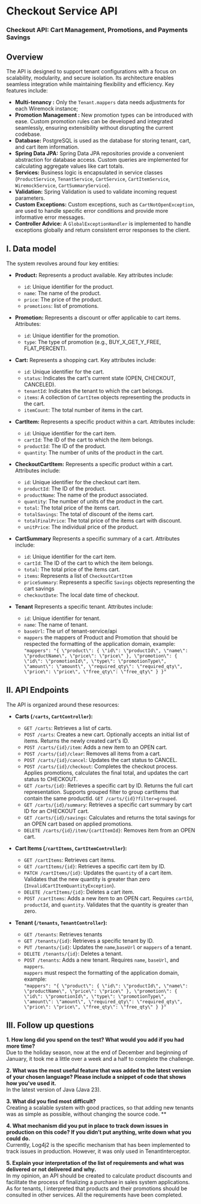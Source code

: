 # Checkout Service API 

### Checkout API: Cart Management, Promotions, and Payments Savings
## Overview
The API is designed to support tenant configurations with a focus on scalability, modularity, and secure isolation. Its architecture enables seamless integration while maintaining flexibility and efficiency. Key features include:

* **Multi-tenancy :** Only the `Tenant.mappers` data needs adjustments for each Wiremock instance;
* **Promotion Management :** New promotion types can be introduced with ease. Custom promotion rules can be developed and integrated seamlessly, ensuring extensibility without disrupting the current codebase.
* **Database:** PostgreSQL is used as the database for storing tenant, cart, and cart item information.
* **Spring Data JPA:** Spring Data JPA repositories provide a convenient abstraction for database access.  Custom queries are implemented for calculating aggregate values like cart totals.
* **Services:**  Business logic is encapsulated in service classes (`ProductService`, `TenantService`, `CartService`, `CartItemService`, `WiremockService`, `CartSummaryService`).
* **Validation:** Spring Validation is used to validate incoming request parameters.
* **Custom Exceptions:** Custom exceptions, such as `CartNotOpenException`, are used to handle specific error conditions and provide more informative error messages.
* **Controller Advice:** A `GlobalExceptionHandler` is implemented to handle exceptions globally and return consistent error responses to the client.


## I. Data model

The system revolves around four key entities:

* **Product:** Represents a product available. Key attributes include:
    * `id`: Unique identifier for the product.
    * `name`: The name of the product.
    * `price`: The price of the product.
    * `promotions`: list of promotions.

* **Promotion:** Represents a discount or offer applicable to cart items.  Attributes:
    * `id`: Unique identifier for the promotion.
    * `type`: The type of promotion (e.g., BUY_X_GET_Y_FREE, FLAT_PERCENT).

* **Cart:** Represents a shopping cart.  Key attributes include:
    * `id`: Unique identifier for the cart.
    * `status`:  Indicates the cart's current state (OPEN, CHECKOUT, CANCELED).
    * `tenantId`:  Indicates the tenant to which the cart belongs.
    * `items`: A collection of `CartItem` objects representing the products in the cart.
    * `itemCount`: The total number of items in the cart.

* **CartItem:**  Represents a specific product within a cart. Attributes include:
    * `id`: Unique identifier for the cart item.
    * `cartId`:  The ID of the cart to which the item belongs.
    * `productId`: The ID of the product.
    * `quantity`: The number of units of the product in the cart.

* **CheckoutCartItem:**  Represents a specific product within a cart. Attributes include:
    * `id`: Unique identifier for the checkout cart item.
    * `productId`: The ID of the product.
    * `productName`: The name of the product associated.
    * `quantity`: The number of units of the product in the cart.
    * `total`: The total price of the items cart.
    * `totalSavings`: The total of discount of the items cart.
    * `totalFinalPrice`: The total price of the items cart with discount.
    * `unitPrice`: The individual price of the product.

* **CartSummary** Represents a specific summary of a cart. Attributes include:
    * `id`: Unique identifier for the cart item.
    * `cartId`:  The ID of the cart to which the item belongs.
    * `total`: The total price of the items cart.
    * `items`: Represents a list of `CheckoutCartItem`
    * `priceSummary`: Represents a specific `Savings` objects representing the cart savings
    * `checkoutDate`: The local date time of checkout.

* **Tenant** Represents a specific tenant. Attributes include:
    * `id`: Unique identifier for tenant.
    * `name`: The name of tenant.
    * `baseUrl`: The url of tenant-service/api 
    * `mappers` the mappers of Product and Promotion that should be respected the formatting of the application domain, example: \
    `"mappers": "{ \"product\": { \"id\": \"productId\", \"name\": \"productName\", \"price\": \"price\" }, \"promotion\": { \"id\": \"promotionId\", \"type\": \"promotionType\", \"amount\": \"amount\", \"required_qty\": \"required_qty\", \"price\": \"price\", \"free_qty\": \"free_qty\" } }"`


## II. API Endpoints

The API is organized around these resources:

* **Carts (`/carts`, `CartController`):**
    * `GET /carts`: Retrieves a list of carts. 
    * `POST /carts`: Creates a new cart.  Optionally accepts an initial list of items.  Returns the newly created cart's ID.
    * `POST /carts/{id}/item`: Adds a new item to an OPEN cart.
    * `POST /carts/{id}/clear`: Removes all items from a cart.
    * `POST /carts/{id}/cancel`: Updates the cart status to CANCEL.
    * `POST /carts/{id}/checkout`: Completes the checkout process. Applies promotions, calculates the final total, and updates the cart status to CHECKOUT.
    * `GET /carts/{id}`: Retrieves a specific cart by ID.  Returns the full cart representation. Supports grouped filter to group cartItems that contain the same productId. `GET /carts/{id}?filter=grouped`.
    * `GET /carts/{id}/summary`: Retrieves a specific cart summary by cart ID for an CHECKOUT cart.
    * `GET /carts/{id}/savings`: Calculates and returns the total savings for an OPEN cart based on applied promotions.
    * `DELETE /carts/{id}/item/{cartItemId}`: Removes item from an OPEN cart.

* **Cart Items (`/cartItems`, `CartItemController`):**
    * `GET /cartItems`: Retrieves cart items.
    * `GET /cartItems/{id}`: Retrieves a specific cart item by ID.
    * `PATCH /cartItems/{id}`: Updates the `quantity` of a cart item.  Validates that the new quantity is greater than zero (`InvalidCartItemQuantityException`). 
    * `DELETE /cartItems/{id}`: Deletes a cart item.
    * `POST /cartItems`: Adds a new item to an OPEN cart.  Requires `cartId`, `productId`, and `quantity`.  Validates that the quantity is greater than zero.
* **Tenant (`/tenants`, `TenantController`):**
    * `GET /tenants`: Retrieves tenants
    * `GET /tenants/{id}`: Retrieves a specific tenant by ID.
    * `PUT /tenants/{id}`: Updates the `name`,`baseUrl` or `mappers` of a tenant.  
    * `DELETE /tenants/{id}`: Deletes a tenant.
    * `POST /tenants`: Adds a new tenant.  Requires `name`, `baseUrl`, and `mappers`.  
    `mappers` must respect the formatting of the application domain, example: \
    `"mappers": "{ \"product\": { \"id\": \"productId\", \"name\": \"productName\", \"price\": \"price\" }, \"promotion\": { \"id\": \"promotionId\", \"type\": \"promotionType\", \"amount\": \"amount\", \"required_qty\": \"required_qty\", \"price\": \"price\", \"free_qty\": \"free_qty\" } }"`


## III. Follow up questions
<b>1. How long did you spend on the test? What would you add if you had more time?</b>
<br/>Due to the holiday season, now at the end of December and beginning of January, it took me a little over a week and a half to complete the challenge.

<b>2. What was the most useful feature that was added to the latest version of your chosen language? Please include a snippet of code that
shows how you've used it.</b>
<br/>In the latest version of Java (Java 23).

<b>3. What did you find most difficult?</b>
<br/>Creating a scalable system with good practices, so that adding new tenants was as simple as possible, without changing the source code. **

<b>4. What mechanism did you put in place to track down issues in production on this code? If you didn’t put anything, write down what you could do.</b>
<br/>Currently, Log4j2 is the specific mechanism that has been implemented to track issues in production. However, it was only used in TenantInterceptor.

<b>5. Explain your interpretation of the list of requirements and what was delivered or not delivered and why.</b>
<br/> In my opinion, an API should be created to calculate product discounts and facilitate the process of finalizing a purchase in sales system applications. As for tenants, I interpreted that products and their promotions should be consulted in other services. All the requirements have been completed.
